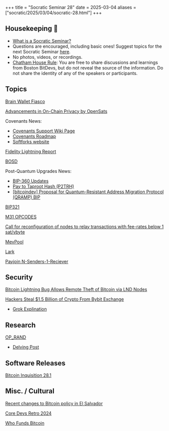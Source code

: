 +++
title = "Socratic Seminar 28"
date = 2025-03-04
aliases = ["socratic/2025/03/04/socratic-28.html"]
+++

## Housekeeping 🧹

- [What is a Socratic Seminar?](https://bitdevs.org/about#socratic-seminars)
- Questions are encouraged, including basic ones! Suggest topics for the next Socratic Seminar [here](https://github.com/arminsabouri/bostonbitdevs/issues/new).
- No photos, videos, or recordings.
- [Chatham House Rule](https://www.chathamhouse.org/about-us/chatham-house-rule): You are free to share discussions and learnings from Boston BitDevs, but do not reveal the source of the information. Do not share the identity of any of the speakers or participants.

## Topics

[Brain Wallet Fiasco](https://x.com/mononautical/status/1895639824197206352)

[Advancements in On-Chain Privacy by OpenSats](https://opensats.org/blog/developing-advancements-in-onchain-privacy)

Covenants News:

- [Covenants Support Wiki Page](https://en.bitcoin.it/w/index.php?title=Covenants_support&modqueued=1)
- [Covenants Roadmap](https://x.com/jeremyrubin/status/1895676912401252588?s=46&t=PtDQpC8qXN6eLrhVrXTVNA)
- [Softforks website](https://softforks.org/)

[Fidelity Lightning Report](https://fwc.widen.net/s/fxj6fgcwpq/fda_thelightningnetwork_expandingbitcoinusecases_1187503.1.0_v5)

[BOSD](https://groups.google.com/g/bitcoindev/c/vR54BzC3pIQ/m/1z8xJTOOAAAJ)

Post-Quantum Upgrades News:

- [BIP-360 Updates](https://groups.google.com/g/bitcoindev/c/oQKezDOc4us)
- [Pay to Taproot Hash (P2TRH)](https://github.com/cryptoquick/bips/blob/p2trh/bip-p2trh.mediawiki)
- [[bitcoindev] Proposal for Quantum-Resistant Address Migration Protocol (QRAMP) BIP](https://groups.google.com/g/bitcoindev/c/8PM6iZCeDMc/)

[BIP321](https://github.com/bitcoin/bips/pull/1555)

[M31 OPCODES](https://hackmd.io/@abdelhamid/m31-opcodes-bitcoin-stark)

[Call for reconfiguration of nodes to relay transactions with fee-rates below 1 sat/vbyte](https://groups.google.com/g/bitcoindev/c/3CRqKviJY_M)

[MevPool](https://github.com/mevpool/mevpool/blob/main/mevpool-marketplace.md)

[Lark](https://github.com/sparrowwallet/lark)

[Payjoin N-Senders-1-Reciever](https://github.com/payjoin/rust-payjoin/pull/434)

## Security

[Bitcoin Lightning Bug Allows Remote Theft of Bitcoin via LND Nodes](https://protos.com/bitcoin-lightning-bug-allows-remote-theft-of-bitcoin-via-lnd-nodes/)

[Hackers Steal $1.5 Billion of Crypto From Bybit Exchange](https://www.hnlbtc.group/bit-devs/resources/notes/hackers-steal-1-5-billion-of-crypto-from-bybit-exchange/)

- [Grok Explination](https://x.com/i/grok/share/dmDlatk08spOEgG5aLu2ENGy0)

## Research

[OP_RAND](https://arxiv.org/pdf/2501.16451)

- [Delving Post](https://delvingbitcoin.org/t/emulating-op-rand/1409)

## Software Releases

[Bitcoin Inquisition 28.1](https://delvingbitcoin.org/t/bitcoin-inquisition-28-1/1445/1)

## Misc. / Cultural

[Recent changes to Bitcoin policy in El Salvador](https://x.com/jdennehy_writes/status/1896980455582257164)

[Core Devs Retro 2024](https://adamjonas.com/bitcoin/coredev/retro/coredev-2024-retro/)

[Who Funds Bitcoin](https://whofundsbitcoin.com/)
